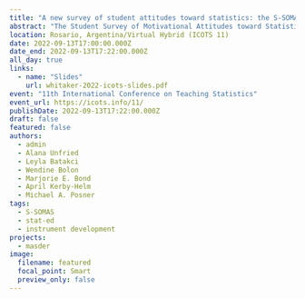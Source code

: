 ```yaml
---
title: "A new survey of student attitudes toward statistics: the S-SOMAS"
abstract: "The Student Survey of Motivational Attitudes toward Statistics (S-SOMAS) is a new instrument designed to measure affective outcomes in statistics education. This instrument is grounded in an established psychological theory of motivation (Expectancy-Value Theory) and is being developed using a rigorous process. This paper provides an overview of the four pilot studies that have been conducted during the S-SOMAS development process. Additionally, a description of the methods used for analyzing the data and the way the results are used to holistically make decisions about revisions to the S-SOMAS is included. Brief confirmatory factor analysis results are included from two pilot studies to demonstrate that substantial progress has been made on the development. Once finalized (Spring 2023), the S-SOMAS will be made freely available (http://sdsattitudes.com)."
location: Rosario, Argentina/Virtual Hybrid (ICOTS 11)
date: 2022-09-13T17:00:00.000Z
date_end: 2022-09-13T17:22:00.000Z
all_day: true
links:
  - name: "Slides"
    url: whitaker-2022-icots-slides.pdf
event: "11th International Conference on Teaching Statistics"
event_url: https://icots.info/11/
publishDate: 2022-09-13T17:22:00.000Z
draft: false
featured: false
authors:
  - admin
  - Alana Unfried
  - Leyla Batakci
  - Wendine Bolon
  - Marjorie E. Bond
  - April Kerby-Helm
  - Michael A. Posner
tags:
  - S-SOMAS
  - stat-ed
  - instrument development
projects:
  - masder
image:
  filename: featured
  focal_point: Smart
  preview_only: false
---
```

